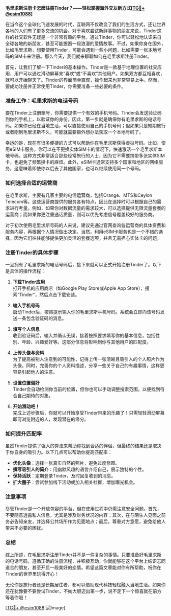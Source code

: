 **毛里求斯注册卡怎麽註冊Tinder？——轻松掌握海外交友新方式[[TG💪+ @esim1088](https://t.me/s/esim1088)]**

在当今这个全球化飞速发展的时代，互联网不仅改变了我们的生活方式，还让世界各地的人们有了更多交流的机会。对于喜欢尝试新鲜事物的朋友来说，Tinder这样的社交软件无疑是一个非常有趣的平台。通过Tinder，你可以轻松地认识来自全球各地的新朋友，甚至可能邂逅一段浪漫的爱情故事。不过，如果你身在国外，比如毛里求斯，想要使用Tinder，可能会遇到一些小问题，比如需要一张本地号码的SIM卡来注册。那么今天，我们就来聊聊如何在毛里求斯注册Tinder。

首先，让我们了解一下Tinder的基本操作。Tinder是一款基于地理位置的社交应用，用户可以通过滑动屏幕来“喜欢”或“不喜欢”其他用户。如果双方都互相喜欢，就可以开始聊天了。Tinder的界面简单直观，操作起来也非常容易上手。然而，要成功注册并正常使用Tinder，你需要准备一些必要的条件。

### **准备工作：毛里求斯的电话号码**
要在Tinder上注册账号，你需要提供一个有效的手机号码。Tinder会发送验证码到你的手机上，以验证你的身份。因此，第一步就是确保你有毛里求斯的电话号码。如果你已经在当地生活，可以直接使用自己的手机号码；但如果只是短期旅行或者刚到毛里求斯不久，可能就需要额外想办法获取一个本地号码了。

幸运的是，现在有很多便捷的方式可以帮助你在毛里求斯获得虚拟号码。比如，使用eSIM卡服务，你可以在不更换实体SIM卡的情况下，快速激活一个毛里求斯本地号码。这种方式非常适合那些经常旅行的人士，因为它不需要携带多张实体SIM卡，也避免了频繁换卡的麻烦。此外，eSIM卡通常支持多个国家和地区的网络服务，这意味着即使你以后去了其他国家，也可以继续使用同一个号码。

### **如何选择合适的运营商**
在毛里求斯，主要有几家主要的电信运营商，包括Orange、MTS和Ceylon Telecom等。这些运营商提供的服务各有特点，因此在选择时可以根据自己的需求进行考量。例如，如果你对数据流量的需求较大，可以选择提供无限流量套餐的运营商；而如果你更注重通话质量，则可以优先考虑信号覆盖较好的服务商。

对于初次使用毛里求斯号码的人来说，建议先通过官网查询各运营商的具体资费和服务内容，再根据个人情况做出决定。当然，利用eSIM卡服务也是一个不错的选择，因为它们往往能够提供更加灵活的套餐选项，并且无需担心实体卡的问题。

### **注册Tinder的具体步骤**
一旦拥有了毛里求斯的电话号码后，接下来就可以正式开始注册Tinder了。以下是具体的操作流程：

1. **下载Tinder应用**  
   打开手机的应用商店（如Google Play Store或Apple App Store），搜索“Tinder”，然后点击下载安装。

2. **输入手机号码**  
   启动Tinder后，按照提示输入你的毛里求斯手机号码。系统会立即向该号码发送一条包含验证码的消息。

3. **填写个人信息**  
   收到验证码后，输入并确认无误，接着按照要求填写你的基本信息，包括性别、年龄、兴趣爱好等。这部分信息将影响到你与其他用户的匹配度。

4. **上传头像与资料**  
   为了提高被别人注意到的可能性，记得上传一张清晰且吸引人的个人照片作为头像。同时，完善你的个人资料描述，分享一些关于自己的有趣事情，这样更容易引起他人的注意。

5. **设置位置偏好**  
   Tinder会自动检测你当前的位置，但你也可以手动调整搜索范围，以便找到符合自己期待的对象。

6. **开始滑动吧！**  
   完成上述步骤后，你就可以开始享受Tinder带来的乐趣了！只需轻轻滑动屏幕即可浏览附近的人，发现潜在的缘分。

### **如何提升匹配率**
虽然Tinder提供了强大的算法来帮助你找到合适的伴侣，但最终的结果还是取决于你自身的吸引力。以下几点可以帮助你提高匹配率：

- **优化头像**：选择一张真实自然的照片，避免过度修图。
- **撰写吸引人的简介**：用幽默风趣的语言介绍自己，展示独特的个性。
- **保持活跃**：定期登录Tinder，及时回复收到的消息。
- **扩大圈子**：尝试参加线下活动或加入相关社群，增加曝光机会。

### **注意事项**
尽管Tinder是一个开放包容的平台，但在使用过程中仍需注意安全问题。首先，不要随意透露私人信息，尤其是涉及财务状况的内容；其次，在与陌生人见面之前务必告知亲友，并选择公共场所作为见面地点；最后，尊重对方意愿，避免给他人带来不必要的困扰。

### **总结**
综上所述，在毛里求斯注册Tinder并不是一件复杂的事情。只要准备好毛里求斯的电话号码，遵循正确的注册流程，并积极互动，你就能够在这个平台上结识志同道合的朋友，甚至开启一段美好的恋情。希望这篇文章能对你有所帮助，祝你在Tinder的世界里玩得开心！

无论你是旅行者还是长期居住者，都可以借助现代科技轻松融入当地生活。如果你还在犹豫要不要尝试Tinder，不妨大胆迈出第一步，说不定下一个惊喜就在前方等着你哦！

[[TG💪+ @esim1088](https://t.me/s/esim1088) ![Image](https://i.postimg.cc/4NQfJmqS/Snipaste-2025-05-13-00-14-12.png)]